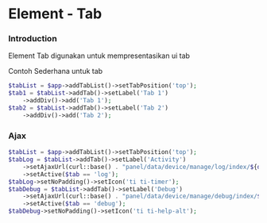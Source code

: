 # Element - Tab
### Introduction

Element Tab digunakan untuk mempresentasikan ui tab

Contoh Sederhana untuk tab

```php
$tabList = $app->addTabList()->setTabPosition('top');
$tab1 = $tabList->addTab()->setLabel('Tab 1')
    ->addDiv()->add('Tab 1');
$tab2 = $tabList->addTab()->setLabel('Tab 2')
    ->addDiv()->add('Tab 2');
```

### Ajax
```php
$tabList = $app->addTabList()->setTabPosition('top');
$tabLog = $tabList->addTab()->setLabel('Activity')
    ->setAjaxUrl(curl::base() . "panel/data/device/manage/log/index/${deviceId}")
    ->setActive($tab == 'log');
$tabLog->setNoPadding()->setIcon('ti ti-timer');
$tabDebug = $tabList->addTab()->setLabel('Debug')
    ->setAjaxUrl(curl::base() . "panel/data/device/manage/debug/index/${deviceId}")
    ->setActive($tab == 'debug');
$tabDebug->setNoPadding()->setIcon('ti ti-help-alt');
```
